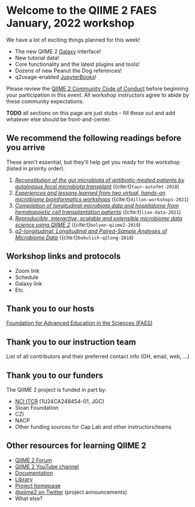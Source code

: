 # Welcome to the QIIME 2 FAES January, 2022 workshop

We have a lot of exciting things planned for this week!

* The new QIIME 2 [Galaxy](https://usegalaxy.org/) interface!
* New tutorial data!
* Core functionality and the latest plugins and tools!
* Dozens of new Peanut the Dog references!
* q2usage-enabled [JupyterBooks](https://jupyterbook.org/intro.html)!

Please review the
[QIIME 2 Community Code of Conduct](https://forum.qiime2.org/t/qiime-2-community-code-of-conduct/9057)
before beginning your participation in this event. All workshop instructors
agree to abide by these community expectations.

**TODO** all sections on this page are just stubs - fill these out and add
whatever else should be front-and-center.

## We recommend the following readings before you arrive

These aren't essential, but they'll help get you ready for the workshop (listed
in priority order).

1. [_Reconstitution of the gut microbiota of antibiotic-treated patients by autologous fecal microbiota transplant_](
    https://www.ncbi.nlm.nih.gov/pmc/articles/PMC6468978/)
   ({cite:t}`taur-autofmt-2018`)
2. [_Experiences and lessons learned from two virtual, hands-on microbiome bioinformatics workshops_](
    https://doi.org/10.1371/journal.pcbi.1009056)
   ({cite:t}`dillon-workshops-2021`)
3. [_Compilation of longitudinal microbiota data and hospitalome from hematopoietic cell transplantation patients_](
    https://www.nature.com/articles/s41597-021-00860-8)
   ({cite:t}`liao-data-2021`)
4. [_Reproducible, interactive, scalable and extensible microbiome data science using QIIME 2_](
    https://doi.org/10.1038/s41587-019-0209-9)
   ({cite:t}`bolyen-qiime2-2019`)
5. [_q2-longitudinal: Longitudinal and Paired-Sample Analyses of Microbiome Data_](
    http://dx.doi.org/10.1128/mSystems.00219-18)
   ({cite:t}`bokulich-q2long-2018`)

## Workshop links and protocols

* Zoom link
* Schedule
* Galaxy link
* Etc.

## Thank you to our hosts

[Foundation for Advanced Education in the Sciences (FAES)](https://faes.org/)

## Thank you to our instruction team

List of all contributors and their preferred contact info (GH, email, web, ...)

## Thank you to our funders

The QIIME 2 project is funded in part by:
* [NCI ITCR](https://itcr.cancer.gov/) (1U24CA248454-01, JGC)
* Sloan Foundation
* CZI
* NACP
* Other funding sources for Cap Lab and other instructors/teams

## Other resources for learning QIIME 2

* [QIIME 2 Forum](https://forum.qiime2.org)
* [QIIME 2 YouTube channel](https://youtube.com/qiime2)
* [Documentation](https://docs.qiime2.org)
* [Library](https://library.qiime2.org)
* [Project homepage](https://qiime2.org)
* [@qiime2 on Twitter](https://twitter.com/qiime2) (project announcements)
* What else?